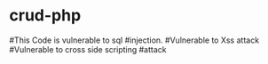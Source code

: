 # crud-php

#This Code is vulnerable to sql #injection. 
#Vulnerable to Xss attack 
#Vulnerable to cross side scripting #attack